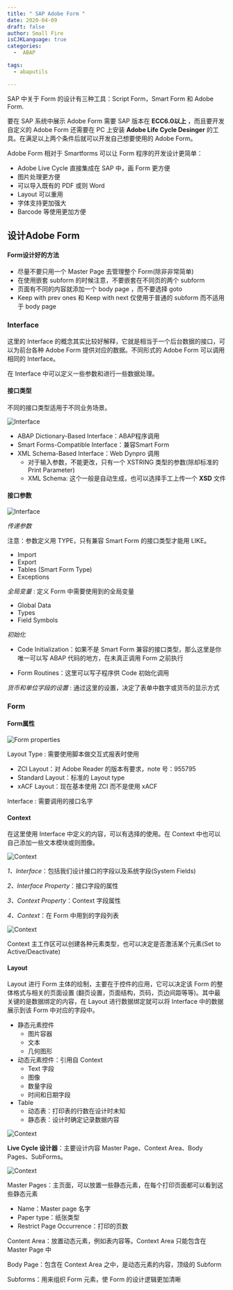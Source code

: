 ```yaml
---
title: " SAP Adobe Form "
date: 2020-04-09 
draft: false
author: Small Fire
isCJKLanguage: true
categories: 
  -  ABAP

tags: 
  - abaputils

---
```


SAP 中关于 Form 的设计有三种工具：Script Form，Smart Form 和 Adobe Form.

要在 SAP 系统中展示 Adobe Form 需要 SAP 版本在 **ECC6.0以上** ，而且要开发自定义的 Adobe Form 还需要在 PC 上安装  **Adobe Life Cycle Desinger**  的工具。在满足以上两个条件后就可以开发自己想要使用的 Adobe Form。

Adobe Form 相对于 Smartforms 可以让 Form 程序的开发设计更简单：

- Adobe Live Cycle 直接集成在 SAP 中，画 Form 更方便
- 图片处理更方便
- 可以导入既有的 PDF 或则 Word
- Layout 可以重用
- 字体支持更加强大
- Barcode 等使用更加方便

## 设计Adobe Form

#### Form设计好的方法

- 尽量不要只用一个 Master Page 去管理整个 Form(除非非常简单)
- 在使用嵌套 subform 的时候注意，不要嵌套在不同页的两个 subform
- 页面有不同的内容就添加一个 body page ，而不要选择 goto
- Keep with prev ones 和 Keep with next 仅使用于普通的 subform 而不适用于 body page

### Interface

这里的 Interface 的概念其实比较好解释，它就是相当于一个后台数据的接口，可以为前台各种 Adobe Form 提供对应的数据。不同形式的 Adobe Form 可以调用相同的 Interface。

在 Interface 中可以定义一些参数和进行一些数据处理。

#### 接口类型

不同的接口类型适用于不同业务场景。

![Interface](/images/ABAP/ABAP_SFP3.png)

- ABAP Dictionary-Based Interface：ABAP程序调用
- Smart Forms-Compatible Interface：兼容Smart Form
- XML Schema-Based Interface：Web Dynpro 调用
  - 对于输入参数，不能更改，只有一个 XSTRING 类型的参数(除却标准的 Print Parameter)
  - XML Schema: 这个一般是自动生成，也可以选择手工上传一个 **XSD** 文件

#### 接口参数

![Interface](/images/ABAP/ABAP_SFP1.png)

*传递参数*

注意：参数定义用 TYPE，只有兼容 Smart Form 的接口类型才能用 LIKE。

- Import
- Export
- Tables (Smart Form Type)
- Exceptions

*全局变量* : 定义 Form 中需要使用到的全局变量

- Global Data
- Types
- Field Symbols

*初始化*

- Code Initialization：如果不是 Smart Form 兼容的接口类型，那么这里是你唯一可以写 ABAP 代码的地方，在未真正调用 Form 之前执行

- Form Routines：这里可以写子程序供 Code 初始化调用

*货币和单位字段的设置* : 通过这里的设置，决定了表单中数字或货币的显示方式

### Form

#### Form属性

![Form properties](/images/ABAP/ABAP_SFP5.png)

Layout Type : 需要使用脚本做交互式报表时使用

- ZCI Layout：对 Adobe Reader 的版本有要求，note 号：955795
- Standard Layout：标准的 Layout type
- xACF Layout：现在基本使用 ZCI 而不是使用 xACF

Interface : 需要调用的接口名字

#### Context

在这里使用 Interface 中定义的内容，可以有选择的使用。在 Context 中也可以自己添加一些文本模块或则图像。

![Context](/images/ABAP/ABAP_SFP4.png)

*1、Interface*：包括我们设计接口的字段以及系统字段(System Fields)

*2、Interface Property*：接口字段的属性

*3、Context Property*：Context 字段属性

*4、Context*：在 Form 中用到的字段列表

![Context](/images/ABAP/ABAP_SFP7.png)

Context 主工作区可以创建各种元素类型，也可以决定是否激活某个元素(Set to Active/Deactivate)

#### Layout

Layout 进行 Form 主体的绘制，主要在于控件的应用，它可以决定该 Form 的整体格式与相关的页面设置 (翻页设置，页面结构，页码，页边间距等等)。其中最关键的是数据绑定的内容，在 Layout 进行数据绑定就可以将 Interface 中的数据展示到该 Form 中对应的字段中。

- 静态元素控件
  - 图片容器
  - 文本
  - 几何图形
- 动态元素控件：引用自 Context
  - Text 字段
  - 图像
  - 数量字段
  - 时间和日期字段
- Table
  - 动态表：打印表的行数在设计时未知
  - 静态表：设计时确定记录数据内容

![Context](/images/ABAP/ABAP_SFP6.png)

**Live Cycle 设计器**：主要设计内容 Master Page、Context Area、Body Pages、SubForms。

![Context](/images/ABAP/ABAP_SFP10.png)

Master Pages：主页面，可以放置一些静态元素，在每个打印页面都可以看到这些静态元素

- Name：Master page 名字
- Paper type：纸张类型
- Restrict Page Occurrence：打印的页数

Content Area：放置动态元素，例如表内容等。Context Area 只能包含在 Master Page 中

Body Page：包含在 Context Area 之中，是动态元素的内容，顶级的 Subform

Subforms：用来组织 Form 元素，使 Form 的设计逻辑更加清晰



